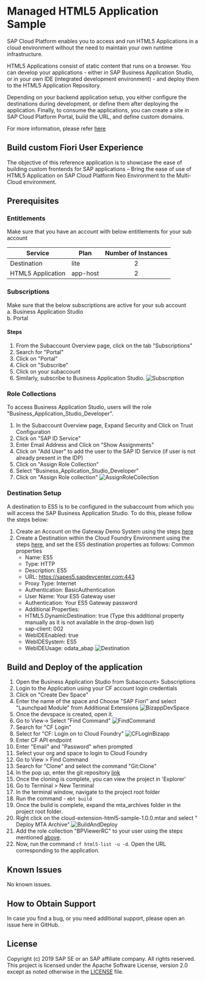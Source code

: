 # Managed HTML5 Application Sample
SAP Cloud Platform enables you to access and run HTML5 Applications in a cloud environment without the need to maintain your own runtime infrastructure.

HTML5 Applications consist of static content that runs on a browser. You can develop your applications - either in SAP Business Application Studio, or in your own IDE (integrated development environment) - and deploy them to the HTML5 Application Repository.

Depending on your backend application setup, you either configure the destinations during development, or define them after deploying the application. Finally, to consume the applications, you can create a site in SAP Cloud Platform Portal, build the URL, and define custom domains.

For more information, please refer [here](https://help.sap.com/viewer/29badeeee3684338b2e870139bdc4d86/Cloud/en-US/c1b9d6facfc942e3bca664ae06387e9b.html)

## Build custom Fiori User Experience
The objective of this reference application is to showcase the ease of building custom frontends for SAP applications – Bring the ease of use of HTML5 Application on SAP Cloud Platform Neo Environment to the Multi-Cloud environment.


## Prerequisites

### Entitlements

Make sure that you have an account with below entitlements for your sub account

| Service                           | Plan       | Number of Instances |
|-----------------------------------|------------|:-------------------:|
| Destination                       | lite       |          2          |
| HTML5 Application                 | app-host   |          2          |

### Subscriptions
Make sure that the below subscriptions are active for your sub account <br/>
 a. Business Application Studio <br/>
 b. Portal <br/>
 
 #### Steps
1. From the Subaccount Overview page, click on the tab "Subscriptions"
2. Search for "Portal"
3. Click on "Portal"
4. Click on "Subscribe"
5. Click on your subaccount
6. Similarly, subscribe to Business Application Studio.
     ![Subscription](/doc/img/Subscription.png)
 
 ### Role Collections
 To access Business Application Studio, users will the role "Business_Application_Studio_Developer".
 
1. In the Subaccount Overview page, Expand Security and Click on Trust Configuration
2. Click on "SAP ID Service"
3.  Enter Email Address and Click on "Show Assignments"
4. Click on "Add User" to add the user to the SAP ID Service (if user is not already present in the IDP)
5.  Click on "Assign Role Collection"
6. Select "Business_Application_Studio_Developer"
7.  Click on "Assign Role collection"
    ![AssignRoleCollection](/doc/img/AssignRoleCollection.png)


### Destination Setup
A destination to ES5 is to be configured in the subaccount from which you will access the SAP Business Application Studio.
To do this, please follow the steps below:

1. Create an Account on the Gateway Demo System using the steps [here](https://developers.sap.com/tutorials/gateway-demo-signup.html)
2. Create a Destination within the Cloud Foundry Environment using the steps [here](https://developers.sap.com/tutorials/cp-cf-create-destination.html), and set the ES5 destination properties as follows:
    Common properties
    - Name: ES5
    - Type: HTTP
    - Description: ES5
    - URL: https://sapes5.sapdevcenter.com:443
    - Proxy Type: Internet
    - Authentication: BasicAuthentication
    - User Name: Your ES5 Gateway user
    - Authentication: Your ES5 Gateway password
    - Additional Properties:
    - HTML5.DynamicDestination: true (Type this additional property manually as it is not available in the drop-down list)
    - sap-client: 002
    - WebIDEEnabled: true
    - WebIDESystem: ES5
    - WebIDEUsage: odata_abap
        ![Destination](/doc/img/Destination.png)
    

## Build and Deploy of the application

1. Open the Business Application Studio from Subaccount> Subscriptions
2. Login to the Application using your CF account login credentials
3. Click on "Create Dev Space"
4. Enter the name of the space and Choose "SAP Fiori" and select "Launchpad Module" from Additional Extensions
    ![BizappDevSpace](/doc/img/BizappDevSpace.png)
5. Once the devspace is created, open it.
6. Go to View-> Select "Find Command"
    ![FindCommand](/doc/img/FindCommand.png)
7. Search for "CF Login"
8. Select for "CF: Login on to Cloud Foundry"
    ![CFLoginBizapp](/doc/img/CFLoginBizapp.png)
9. Enter CF API endpoint
10. Enter "Email" and "Password" when prompted
11. Select your org and space to login to Cloud Foundry
12. Go to View > Find Command
13. Search for "Clone" and select the command "Git:Clone"
14. In the pop up, enter the git repository [link](../../)
15. Once the cloning is complete, you can view the project in 'Explorer'
16. Go to Terminal > New Terminal
17. In the terminal window, navigate to the project root folder
18. Run the command - ```mbt build```
19. Once the build is complete, expand the mta_archives folder in the project root folder.
20. Right click on the cloud-extension-html5-sample-1.0.0.mtar and select " Deploy MTA Archive"
![BuildAndDeploy](/doc/img/BuildAndDeploy.png)
21. Add the role collection "BPViewerRC" to your user using the steps mentioned [above](#role-collections).
22. Now, run the command ```cf html5-list -u -d```. Open the URL corresponding to the application.

## Known Issues

No known issues.

## How to Obtain Support

In case you find a bug, or you need additional support, please open an issue here in GitHub.

## License

Copyright (c) 2019 SAP SE or an SAP affiliate company. All rights reserved. This project is licensed under the Apache Software License, version 2.0 except as noted otherwise in the [LICENSE](/LICENSE) file.
